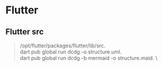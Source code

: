 # Flutter
## Flutter src
> /opt/flutter/packages/flutter/lib/src. \
> dart pub global run dcdg -o structure.uml. \
> dart pub global run dcdg -b mermaid -o structure.maid. \
